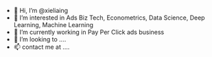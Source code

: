 - 👋 Hi, I’m @xieliaing
- 👀 I’m interested in Ads Biz Tech, Econometrics, Data Science, Deep Learning, Machine Learning
- 🌱 I’m currently working in Pay Per Click ads business
- 💞️ I’m looking to ....
- 📫 contact me at ....

<!---
xieliaing/xieliaing is a ✨ special ✨ repository because its `README.md` (this file) appears on your GitHub profile.
You can click the Preview link to take a look at your changes.
--->
